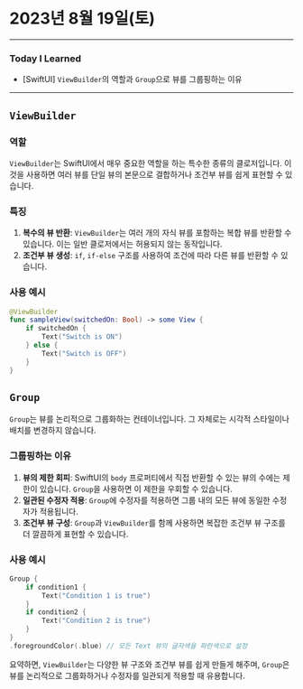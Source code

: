 # 2023년 8월 19일(토)

----

### Today I Learned 

- [SwiftUI] `ViewBuilder`의 역할과 `Group`으로 뷰를 그룹핑하는 이유

---

## `ViewBuilder`

### 역할

`ViewBuilder`는 SwiftUI에서 매우 중요한 역할을 하는 특수한 종류의 클로저입니다. 이것을 사용하면 여러 뷰를 단일 뷰의 본문으로 결합하거나 조건부 뷰를 쉽게 표현할 수 있습니다.

### 특징

1. **복수의 뷰 반환**: `ViewBuilder`는 여러 개의 자식 뷰를 포함하는 복합 뷰를 반환할 수 있습니다. 이는 일반 클로저에서는 허용되지 않는 동작입니다.
2. **조건부 뷰 생성**: `if`, `if-else` 구조를 사용하여 조건에 따라 다른 뷰를 반환할 수 있습니다.

### 사용 예시

```swift
@ViewBuilder
func sampleView(switchedOn: Bool) -> some View {
    if switchedOn {
        Text("Switch is ON")
    } else {
        Text("Switch is OFF")
    }
}
```

## `Group`

`Group`는 뷰를 논리적으로 그룹화하는 컨테이너입니다. 그 자체로는 시각적 스타일이나 배치를 변경하지 않습니다.

### 그룹핑하는 이유

1. **뷰의 제한 회피**: SwiftUI의 `body` 프로퍼티에서 직접 반환할 수 있는 뷰의 수에는 제한이 있습니다. `Group`을 사용하면 이 제한을 우회할 수 있습니다.
2. **일관된 수정자 적용**: `Group`에 수정자를 적용하면 그룹 내의 모든 뷰에 동일한 수정자가 적용됩니다.
3. **조건부 뷰 구성**: `Group`과 `ViewBuilder`를 함께 사용하면 복잡한 조건부 뷰 구조를 더 깔끔하게 표현할 수 있습니다.

### 사용 예시

```swift
Group {
    if condition1 {
        Text("Condition 1 is true")
    }
    if condition2 {
        Text("Condition 2 is true")
    }
}
.foregroundColor(.blue) // 모든 Text 뷰의 글자색을 파란색으로 설정
```

요약하면, `ViewBuilder`는 다양한 뷰 구조와 조건부 뷰를 쉽게 만들게 해주며, `Group`은 뷰를 논리적으로 그룹화하거나 수정자를 일관되게 적용할 때 유용합니다.